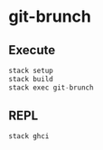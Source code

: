 # git-brunch

## Execute

```haskell
stack setup
stack build
stack exec git-brunch
```

## REPL

```haskell
stack ghci
```
